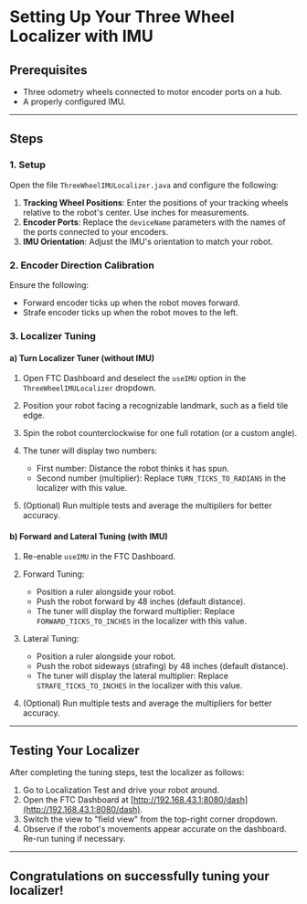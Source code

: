 # Setting Up Your Three Wheel Localizer with IMU

## Prerequisites
* Three odometry wheels connected to motor encoder ports on a hub.
* A properly configured IMU.

---

## Steps
### 1. Setup

Open the file `ThreeWheelIMULocalizer.java` and configure the following:

1. **Tracking Wheel Positions**: Enter the positions of your tracking wheels relative to the robot's center. Use inches for measurements.
2. **Encoder Ports**: Replace the `deviceName` parameters with the names of the ports connected to your encoders.
3. **IMU Orientation**: Adjust the IMU's orientation to match your robot.

### 2. Encoder Direction Calibration

Ensure the following:

* Forward encoder ticks up when the robot moves forward.
* Strafe encoder ticks up when the robot moves to the left.

### 3. Localizer Tuning

#### a) Turn Localizer Tuner (without IMU)

1. Open FTC Dashboard and deselect the `useIMU` option in the `ThreeWheelIMULocalizer` dropdown.
2. Position your robot facing a recognizable landmark, such as a field tile edge.
3. Spin the robot counterclockwise for one full rotation (or a custom angle).
4. The tuner will display two numbers:

   * First number: Distance the robot thinks it has spun.
   * Second number (multiplier): Replace `TURN_TICKS_TO_RADIANS` in the localizer with this value.

5. (Optional) Run multiple tests and average the multipliers for better accuracy.

#### b) Forward and Lateral Tuning (with IMU)

1. Re-enable `useIMU` in the FTC Dashboard.

2. Forward Tuning:
   * Position a ruler alongside your robot.
   * Push the robot forward by 48 inches (default distance).
   * The tuner will display the forward multiplier: Replace `FORWARD_TICKS_TO_INCHES` in the localizer with this value.

3. Lateral Tuning:
   * Position a ruler alongside your robot.
   * Push the robot sideways (strafing) by 48 inches (default distance).
   * The tuner will display the lateral multiplier: Replace `STRAFE_TICKS_TO_INCHES` in the localizer with this value.

4. (Optional) Run multiple tests and average the multipliers for better accuracy.

---

## Testing Your Localizer

After completing the tuning steps, test the localizer as follows:

1. Go to Localization Test and drive your robot around.
2. Open the FTC Dashboard at [http://192.168.43.1:8080/dash](http://192.168.43.1:8080/dash).
3. Switch the view to "field view" from the top-right corner dropdown.
4. Observe if the robot's movements appear accurate on the dashboard. Re-run tuning if necessary.

---

## Congratulations on successfully tuning your localizer!
